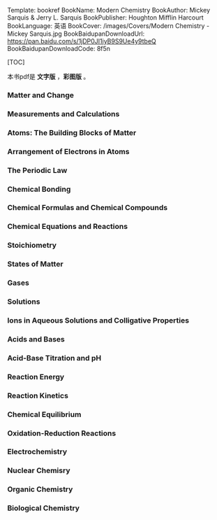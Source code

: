 Template: bookref
BookName: Modern Chemistry
BookAuthor: Mickey Sarquis & Jerry L. Sarquis
BookPublisher: Houghton Mifflin Harcourt
BookLanguage: 英语
BookCover: /images/Covers/Modern Chemistry - Mickey Sarquis.jpg
BookBaidupanDownloadUrl: https://pan.baidu.com/s/1jDP0JI1iyB9S9Ue4y9tbeQ 
BookBaidupanDownloadCode: 8f5n

[TOC]

本书pdf是 **文字版** ，**彩图版** 。

### Matter and Change

### Measurements and Calculations

### Atoms: The Building Blocks of Matter

### Arrangement of Electrons in Atoms

### The Periodic Law

### Chemical Bonding

### Chemical Formulas and Chemical Compounds

### Chemical Equations and Reactions

### Stoichiometry

### States of Matter

### Gases

### Solutions

### Ions in Aqueous Solutions and Colligative Properties

### Acids and Bases

### Acid-Base Titration and pH

### Reaction Energy

### Reaction Kinetics

### Chemical Equilibrium

### Oxidation-Reduction Reactions

### Electrochemistry

### Nuclear Chemisry

### Organic Chemistry

### Biological Chemistry
